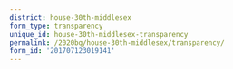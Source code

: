```yaml
---
district: house-30th-middlesex
form_type: transparency
unique_id: house-30th-middlesex-transparency
permalink: /2020bq/house-30th-middlesex/transparency/
form_id: '201707123019141'
---
```

